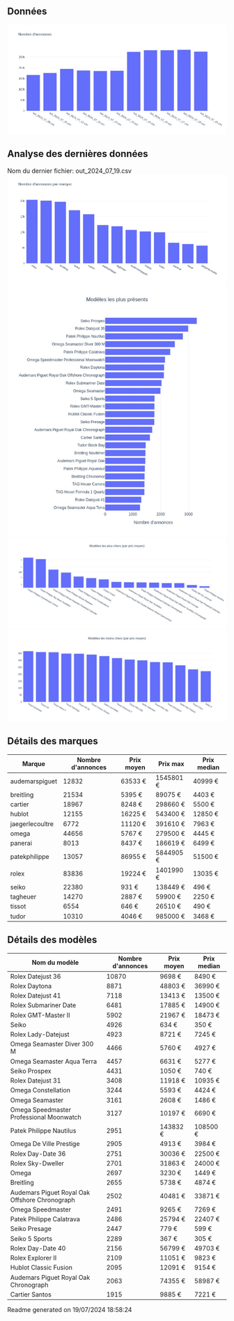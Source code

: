 
## Données
![image](./out/count_per_day.jpeg)

## Analyse des dernières données
Nom du dernier fichier: out_2024_07_19.csv
![image](./out/count_per_brand.jpeg)
![image](./out/count_per_name.jpeg)
![image](./out/avg_price_per_name_desc.jpeg)
![image](./out/avg_price_per_name_asc.jpeg)

## Détails des marques
|Marque|Nombre d'annonces|Prix moyen|Prix max|Prix median|
|------|-----------------|----------|--------|-----------|
|audemarspiguet|12832|63533 €|1545801 €|40999 €| 
|breitling|21534|5395 €|89075 €|4403 €| 
|cartier|18967|8248 €|298660 €|5500 €| 
|hublot|12155|16225 €|543400 €|12850 €| 
|jaegerlecoultre|6772|11120 €|391610 €|7963 €| 
|omega|44656|5767 €|279500 €|4445 €| 
|panerai|8013|8437 €|186619 €|6499 €| 
|patekphilippe|13057|86955 €|5844905 €|51500 €| 
|rolex|83836|19224 €|1401990 €|13035 €| 
|seiko|22380|931 €|138449 €|496 €| 
|tagheuer|14270|2887 €|59900 €|2250 €| 
|tissot|6554|646 €|26510 €|490 €| 
|tudor|10310|4046 €|985000 €|3468 €| 

## Détails des modèles
Nom du modèle|Nombre d'annonces|Prix moyen|Prix median|
|-------------|-----------------|----------|-----------|
|Rolex Datejust 36|10870|9698 €|8490 €| 
|Rolex Daytona|8871|48803 €|36990 €| 
|Rolex Datejust 41|7118|13413 €|13500 €| 
|Rolex Submariner Date|6481|17885 €|14900 €| 
|Rolex GMT-Master II|5902|21967 €|18473 €| 
|Seiko|4926|634 €|350 €| 
|Rolex Lady-Datejust|4923|8721 €|7245 €| 
|Omega Seamaster Diver 300 M|4466|5760 €|4927 €| 
|Omega Seamaster Aqua Terra|4457|6631 €|5277 €| 
|Seiko Prospex|4431|1050 €|740 €| 
|Rolex Datejust 31|3408|11918 €|10935 €| 
|Omega Constellation|3244|5593 €|4424 €| 
|Omega Seamaster|3161|2608 €|1486 €| 
|Omega Speedmaster Professional Moonwatch|3127|10197 €|6690 €| 
|Patek Philippe Nautilus|2951|143832 €|108500 €| 
|Omega De Ville Prestige|2905|4913 €|3984 €| 
|Rolex Day-Date 36|2751|30036 €|22500 €| 
|Rolex Sky-Dweller|2701|31863 €|24000 €| 
|Omega|2697|3230 €|1449 €| 
|Breitling|2655|5738 €|4874 €| 
|Audemars Piguet Royal Oak Offshore Chronograph|2502|40481 €|33871 €| 
|Omega Speedmaster|2491|9265 €|7269 €| 
|Patek Philippe Calatrava|2486|25794 €|22407 €| 
|Seiko Presage|2447|779 €|599 €| 
|Seiko 5 Sports|2289|367 €|305 €| 
|Rolex Day-Date 40|2156|56799 €|49703 €| 
|Rolex Explorer II|2109|11051 €|9823 €| 
|Hublot Classic Fusion|2095|12091 €|9154 €| 
|Audemars Piguet Royal Oak Chronograph|2063|74355 €|58987 €| 
|Cartier Santos|1915|9885 €|7221 €| 


 Readme generated on 19/07/2024 18:58:24